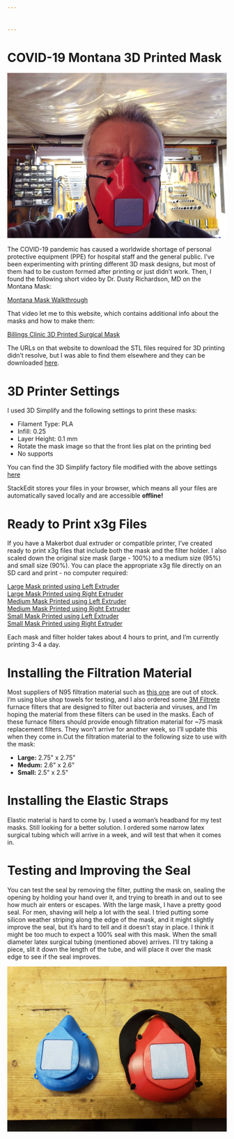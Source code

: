 ```yaml
---


---
```


<h1 id="covid-19-montana-3d-printed-mask">COVID-19 Montana 3D Printed Mask</h1>
<p><img src="wearing_mask.jpg" alt="Me Wearing Mask"></p>
<p>The COVID-19 pandemic has caused a worldwide shortage of personal protective equipment (PPE) for hospital staff and the general public. I’ve been experimenting with printing different 3D mask designs, but most of them had to be custom formed after printing or just didn’t work. Then, I found the following short video by Dr. Dusty Richardson, MD on the Montana Mask:</p>
<p><a href="https://www.youtube.com/watch?v=nArDE44miz0">Montana Mask Walkthrough</a></p>
<p>That video let me to this website, which contains additional info about the masks and how to make them:</p>
<p><a href="https://www.billingsclinic.com/foundation/3d-printed-surgical-mask/">Billings Clinic 3D Printed Surgical Mask</a></p>
<p>The URLs on that website to download the STL files required for 3D printing didn’t resolve, but I was able to find them elsewhere and they can be downloaded <a href="https://github.com/lwhitty/COVID-19_Montana_3D_Printed_Mask/blob/master/n95-montana-mask.zip">here</a>.</p>
<h1 id="d-printer-settings">3D Printer Settings</h1>
<p>I used 3D Simplify and the following settings to print these masks:</p>
<ul>
<li>Filament Type: PLA</li>
<li>Infill: 0.25</li>
<li>Layer Height: 0.1 mm</li>
<li>Rotate the mask image so that the front lies plat on the printing bed</li>
<li>No supports</li>
</ul>
<p>You can find the 3D Simplify factory file modified with the above settings <a href="https://github.com/lwhitty/COVID-19_Montana_3D_Printed_Mask/blob/master/MontanaMasks.factory">here</a></p>
<p>StackEdit stores your files in your browser, which means all your files are automatically saved locally and are accessible <strong>offline!</strong></p>
<h1 id="ready-to-print-x3g-files">Ready to Print x3g Files</h1>
<p>If you have a Makerbot dual extruder or compatible printer, I’ve created ready to print x3g files that include both the mask and the filter holder. I also scaled down the original size mask (large - 100%) to a medium size (95%) and small size (90%). You can place the appropriate x3g file directly on an SD card and print - no computer required:</p>
<p><a href="https://github.com/lwhitty/COVID-19_Montana_3D_Printed_Mask/blob/master/MontanaMasks_100_PLA_L.x3g">Large Mask printed using Left Extruder</a><br>
<a href="https://github.com/lwhitty/COVID-19_Montana_3D_Printed_Mask/blob/master/MontanaMasks_100_PLA_R.x3g">Large Mask Printed using Right Extruder</a><br>
<a href="https://github.com/lwhitty/COVID-19_Montana_3D_Printed_Mask/blob/master/MontanaMasks_95_PLA_L.x3g">Medium Mask Printed using Left Extruder</a><br>
<a href="https://github.com/lwhitty/COVID-19_Montana_3D_Printed_Mask/blob/master/MontanaMasks_95_PLA_R.x3g">Medium Mask Printed using Right Extruder</a><br>
<a href="https://github.com/lwhitty/COVID-19_Montana_3D_Printed_Mask/blob/master/MontanaMasks_90_PLA_L.x3g">Small Mask Printed using Left Extruder</a><br>
<a href="https://github.com/lwhitty/COVID-19_Montana_3D_Printed_Mask/blob/master/MontanaMasks_90_PLA_R.x3g">Small Mask Printed using Right Extruder</a></p>
<p>Each mask and filter holder takes about 4 hours to print, and I’m currently printing 3-4 a day.</p>
<h1 id="installing-the-filtration-material">Installing the Filtration Material</h1>
<p>Most suppliers of N95 filtration material such as <a href="https://www.flowmarkhightech.com/">this one</a> are out of stock. I’m using blue shop towels for testing, and I also ordered some <a href="https://www.filtrete.com/3M/en_US/filtrete/about-us/the-right-filter-for-you/">3M Filtrete</a> furnace filters that are designed to filter out bacteria and viruses, and I’m hoping the material from these filters can be used in the masks. Each of these furnace filters should provide enough filtration material for ~75 mask replacement filters. They won’t arrive for another week, so I’ll update this when they come in.Cut the filtration material to the following size to use with the mask:</p>
<ul>
<li><strong>Large:</strong> 2.75" x 2.75"</li>
<li><strong>Medum:</strong> 2.6" x 2.6"</li>
<li><strong>Small:</strong> 2.5" x 2.5"</li>
</ul>
<h1 id="installing-the-elastic-straps">Installing the Elastic Straps</h1>
<p>Elastic material is hard to come by. I used a woman’s headband for my test masks. Still looking for a better solution. I ordered some narrow latex surgical tubing which will arrive in a week, and will test that when it comes in.</p>
<h1 id="testing-and-improving-the-seal">Testing and Improving the Seal</h1>
<p>You can test the seal by removing the filter, putting the mask on, sealing the opening by holding your hand over it, and trying to breath in and out to see how much air enters or escapes. With the large mask, I have a pretty good seal. For men, shaving will help a lot with the seal. I tried putting some silicon weather striping along the edge of the mask, and it might slightly improve the seal, but it’s hard to tell and it doesn’t stay in place. I think it might be too much to expect a 100% seal with this mask. When the small diameter latex surgical tubing (mentioned above) arrives. I’ll try taking a piece, slit it down the length of the tube, and will place it over the mask edge to see if the seal improves.</p>
<p><img src="small_and_large_masks.jpg" alt="Small and Large Masks"></p>

